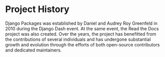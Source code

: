 # Project History 

Django Packages was established by Daniel and Audrey Roy Greenfeld in 2010 during the Django Dash event. At the same event, the Read the Docs project was also created. Over the years, the project has benefitted from the contributions of several individuals and has undergone substantial growth and evolution through the efforts of both open-source contributors and dedicated maintainers.